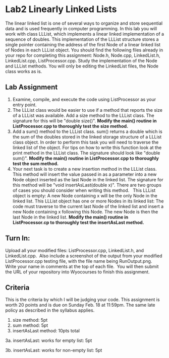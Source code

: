 # Lab2 Linearly Linked Lists
The linear linked list is one of several ways to organize and store sequential data and is used frequently in computer programming. In this lab you will work with class LLList, which implements a linear linked implementation of a sequence of doubles. This implementation of the LLList structure stores a single pointer containing the address of the first Node of a linear linked list of Nodes in each LLList object. You should find the following files already in your repo for completing this assignment: Node.h, Node.cpp, LinkedList.h, LinkedList.cpp, ListProcessor.cpp.
Study the implementation of the Node and LLList methods. You will only be editing the LinkedList files, the Node class works as is.
## Lab Assignment
1.	Examine, compile, and execute the code using ListProcessor as your entry point.
2. The LLList class would be easier to use if a method that reports the size of a LLList was available. Add a size method to the LLList class. The signature for this will be "double size()".
	**Modify the main() routine in ListProcessor.cpp to thoroughly test the size method.**
4. Add a sum() method to the LLList class. sum() returns a double which is the sum of the doubles stored in the linked storage structure of a LLList class object. In order to perform this task you will need to traverse the linked list of the object. For tips on how to write this function look at the print method in the LLList class. The signature should look like "double sum()".
	**Modify the main() routine in ListProcessor.cpp to thoroughly test the sum method.**
 
5.	Your next task is to create a new insertion method in the LLList class. This method will insert the value passed in as a parameter into a new Node object inserted as the last Node in the linked list. The signature for this method will be "void insertAsLast(double x)". There are two groups of cases you should consider when writing this method.  
	This LLList object is empty: A new Node containing x will be the only Node in the linked list. This LLList object has one or more Nodes in its linked list: The code must traverse to the current last Node of the linked list and insert a new Node containing x following this Node. The new Node is then the last Node in the linked list. 
	**Modify the main() routine in ListProcessor.cp to thoroughly test the insertAsLast method.**

## Turn In:
Upload all your modified files: ListProcessor.cpp, LinkedList.h, and LinkedList.cpp. 
Also include a screenshot of the output from your modified ListProcessor.cpp testing file, with the file name being RunOutput.png.
Write your name in comments at the top of each file. 
You will then submit the URL of your repository into Wyocourses to finish this assignment.

## Criteria
This is the criteria by which I will be judging your code. This assignment is worth 20 points and is due on Sunday Feb. 18 at 11:59pm. The same late policy as described in the syllabus applies.
1. size method: 5pt
2. sum method: 5pt
3. insertAsLast method: 10pts total

3a. insertAsLast: works for empty list: 5pt

3b. insertAsLast: works for non-empty list: 5pt
